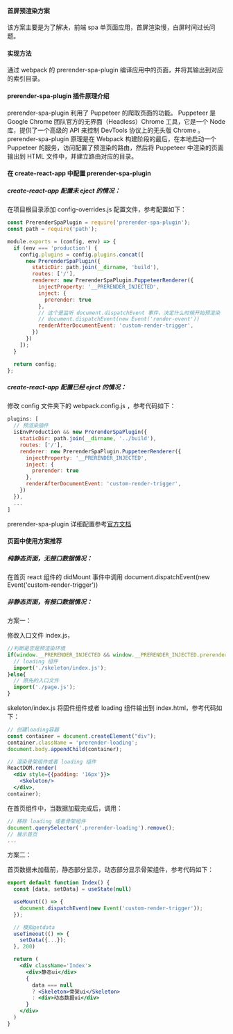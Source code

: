 #### 首屏预渲染方案

该方案主要是为了解决，前端 spa 单页面应用，首屏渲染慢，白屏时间过长问题。

#### 实现方法

通过 webpack 的 prerender-spa-plugin 编译应用中的页面，并将其输出到对应的索引目录。

#### prerender-spa-plugin 插件原理介绍

prerender-spa-plugin 利用了 Puppeteer 的爬取页面的功能。 Puppeteer 是 Google Chrome 团队官方的无界面（Headless）Chrome 工具，它是一个 Node 库，提供了一个高级的 API 来控制 DevTools 协议上的无头版 Chrome 。prerender-spa-plugin 原理是在 Webpack 构建阶段的最后，在本地启动一个 Puppeteer 的服务，访问配置了预渲染的路由，然后将 Puppeteer 中渲染的页面输出到 HTML 文件中，并建立路由对应的目录。

#### 在 create-react-app 中配置 prerender-spa-plugin

##### create-react-app 配置未 eject 的情况：

在项目根目录添加 config-overrides.js 配置文件，参考配置如下：
```` js
const PrerenderSpaPlugin = require('prerender-spa-plugin');
const path = require('path');

module.exports = (config, env) => {
  if (env === 'production') {
    config.plugins = config.plugins.concat([
      new PrerenderSpaPlugin({
        staticDir: path.join(__dirname, 'build'),
        routes: ['/'],
        renderer: new PrerenderSpaPlugin.PuppeteerRenderer({
          injectProperty: '__PRERENDER_INJECTED',
          inject: {
            prerender: true
          },
          // 这个是监听 document.dispatchEvent 事件，决定什么时候开始预渲染
          // document.dispatchEvent(new Event('render-event'))
          renderAfterDocumentEvent: 'custom-render-trigger',
        })
      })
    ]);
  }

  return config;
};
````

##### create-react-app 配置已经 eject 的情况：

修改 config 文件夹下的 webpack.config.js ，参考代码如下：
```` js
plugins: [
  // 预渲染插件
  isEnvProduction && new PrerenderSpaPlugin({
    staticDir: path.join(__dirname, '../build'),
    routes: ['/'],
    renderer: new PrerenderSpaPlugin.PuppeteerRenderer({
      injectProperty: '__PRERENDER_INJECTED',
      inject: {
        prerender: true
      },
      renderAfterDocumentEvent: 'custom-render-trigger',
    })
  }),
  ...
]
````

prerender-spa-plugin 详细配置参考[官方文档](https://github.com/chrisvfritz/prerender-spa-plugin)

#### 页面中使用方案推荐

##### 纯静态页面，无接口数据情况：

在首页 react 组件的 didMount 事件中调用 document.dispatchEvent(new Event('custom-render-trigger'))

##### 非静态页面，有接口数据情况：

方案一：

修改入口文件 index.js，
```` js
//判断是否是预渲染环境
if(window.__PRERENDER_INJECTED && window.__PRERENDER_INJECTED.prerender){
  // loading 组件
  import('./skeleton/index.js');
}else{
  // 原先的入口文件
  import('./page.js');
}
```` 
skeleton/index.js 将固件组件或者 loading 组件输出到 index.html，参考代码如下：
```` jsx
// 创建loading容器
const container = document.createElement("div");
container.className = 'prerender-loading';
document.body.appendChild(container);

// 渲染骨架组件或者 loading 组件
ReactDOM.render(
  <div style={{padding: '16px'}}>
    <Skeleton/>
  </div>, 
container);
````
在首页组件中，当数据加载完成后，调用：
```` js
// 移除 loading 或者骨架组件
document.querySelector('.prerender-loading').remove();
// 展示首页
...
````

方案二：

首页数据未加载前，静态部分显示，动态部分显示骨架组件，参考代码如下：
```` jsx
export default function Index() {
  const [data, setData] = useState(null)

  useMount(() => {
    document.dispatchEvent(new Event('custom-render-trigger'));
  });

  // 模拟getdata
  useTimeout(() => {
    setData({...});
  }, 200)

  return (
    <div className='Index'>
      <div>静态ui</div>
      {
        data === null
        ? <Skeleton>骨架ui</Skeleton> 
        : <div>动态数据ui</div>
      }
    </div>
  )
}
````